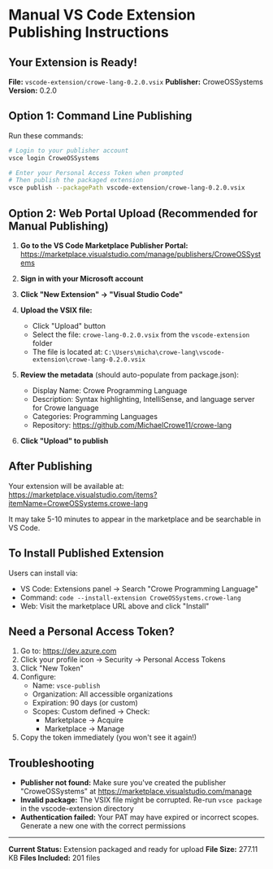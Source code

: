 # Manual VS Code Extension Publishing Instructions

## Your Extension is Ready!
**File:** `vscode-extension/crowe-lang-0.2.0.vsix`
**Publisher:** CroweOSSystems
**Version:** 0.2.0

## Option 1: Command Line Publishing

Run these commands:

```bash
# Login to your publisher account
vsce login CroweOSSystems

# Enter your Personal Access Token when prompted
# Then publish the packaged extension
vsce publish --packagePath vscode-extension/crowe-lang-0.2.0.vsix
```

## Option 2: Web Portal Upload (Recommended for Manual Publishing)

1. **Go to the VS Code Marketplace Publisher Portal:**
   https://marketplace.visualstudio.com/manage/publishers/CroweOSSystems

2. **Sign in with your Microsoft account**

3. **Click "New Extension" → "Visual Studio Code"**

4. **Upload the VSIX file:**
   - Click "Upload" button
   - Select the file: `crowe-lang-0.2.0.vsix` from the `vscode-extension` folder
   - The file is located at: `C:\Users\micha\crowe-lang\vscode-extension\crowe-lang-0.2.0.vsix`

5. **Review the metadata** (should auto-populate from package.json):
   - Display Name: Crowe Programming Language
   - Description: Syntax highlighting, IntelliSense, and language server for Crowe language
   - Categories: Programming Languages
   - Repository: https://github.com/MichaelCrowe11/crowe-lang

6. **Click "Upload" to publish**

## After Publishing

Your extension will be available at:
https://marketplace.visualstudio.com/items?itemName=CroweOSSystems.crowe-lang

It may take 5-10 minutes to appear in the marketplace and be searchable in VS Code.

## To Install Published Extension

Users can install via:
- VS Code: Extensions panel → Search "Crowe Programming Language"
- Command: `code --install-extension CroweOSSystems.crowe-lang`
- Web: Visit the marketplace URL above and click "Install"

## Need a Personal Access Token?

1. Go to: https://dev.azure.com
2. Click your profile icon → Security → Personal Access Tokens
3. Click "New Token"
4. Configure:
   - Name: `vsce-publish`
   - Organization: All accessible organizations
   - Expiration: 90 days (or custom)
   - Scopes: Custom defined → Check:
     - Marketplace → Acquire
     - Marketplace → Manage
5. Copy the token immediately (you won't see it again!)

## Troubleshooting

- **Publisher not found:** Make sure you've created the publisher "CroweOSSystems" at https://marketplace.visualstudio.com/manage
- **Invalid package:** The VSIX file might be corrupted. Re-run `vsce package` in the vscode-extension directory
- **Authentication failed:** Your PAT may have expired or incorrect scopes. Generate a new one with the correct permissions

---

**Current Status:** Extension packaged and ready for upload
**File Size:** 277.11 KB
**Files Included:** 201 files